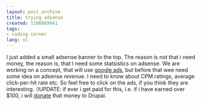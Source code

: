 ```yaml
---
layout: post_archive
title: trying adsense
created: 1106869941
tags:
- coding corner
lang: nl
---
```

I just added a small adsense banner to the top. The reason is not that i need money, the reason is, that I need some statsistics on adsense. We are working on a concept, that will use [google ads](https://google.com/adsense/), but before that wee need some idea on adsense revenue. I need to know about CPM ratings, average click-per-hit rate etc. So feel free to click on the ads, if you think they are interesting. :)UPDATE: if ever i get paid for this, i.e. if i have earned over $100, i will [donate](http://drupal.org/node/2227) that money to Drupal.<!--break-->
